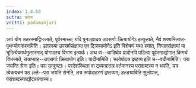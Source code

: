 ```yaml
---
index: 1.4.58
sutra: प्रादयः
vritti: padamanjari
---
```


 अयं योग उतरस्माद्विभज्यते, पूर्वस्माच्च; यदि पुनःठ्प्रादय उपसर्गाः क्रियायोगेऽ इत्युच्यते, नैवं शक्यमित्याह-पृथग्योगकरणमिति। उतरस्या उपसर्गसंज्ञाया एव ठ्क्रियायोगेऽ इति विशेषणं यथा स्यात्, निपातसंज्ञायां मा भूदित्येवमर्थमुतरस्माद् योगादस्य विभाग इत्यर्थः। अथ वा--चादिष्वेव प्रादीनपि पठित्वा पूर्वस्माद्योगात् किमर्थ विभज्यते, तत्राप्याह--उपसर्गाः क्रियायोग इति। वादीनामिति। चलोपोऽत्र द्रष्टव्य इति च--वदीनामिति। परा जयन्ति सेना इति। परा उत्कुष्टाः। परदेशस्थिता वा द्रव्यत्वातत्र वर्तमानस्य पराशब्दस्य न भवति, यत्र त्वेकवचनं पठ।ल्ते--परा जयति सेनेति, तत्र रूपोदाहरणं द्रष्टव्यम्; हल्ङ्याबिति सुलोपात्, पराशब्दस्याद्यौदातत्वाच्च॥
